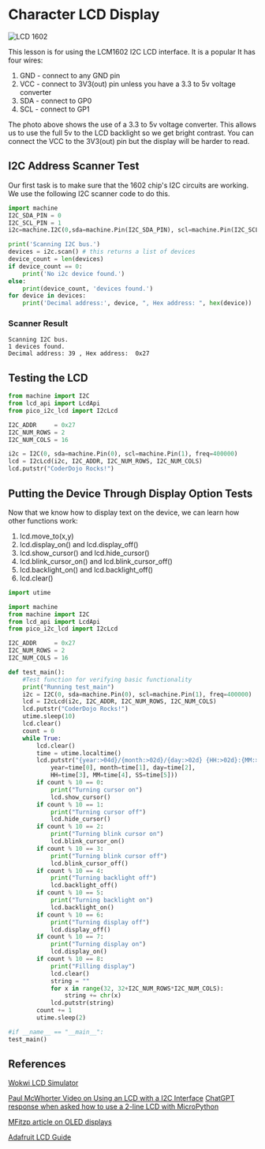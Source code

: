 # Character LCD Display

![LCD 1602](../../img/lcd-1602.jpg)

This lesson is for using the LCM1602 I2C LCD interface.  It is a popular It has four wires:

1. GND - connect to any GND pin
2. VCC - connect to 3V3(out) pin unless you have a 3.3 to 5v voltage converter
3. SDA - connect to GP0
4. SCL - connect to GP1

The photo above shows the use of a 3.3 to 5v voltage converter.  This allows us to use the full 5v to the LCD backlight so we get bright contrast.  You can connect the VCC to the 3V3(out) pin but the display will be harder to read.

## I2C Address Scanner Test

Our first task is to make sure that the 1602 chip's I2C circuits are working.  We use the following I2C scanner code to do this.

```py
import machine
I2C_SDA_PIN = 0
I2C_SCL_PIN = 1
i2c=machine.I2C(0,sda=machine.Pin(I2C_SDA_PIN), scl=machine.Pin(I2C_SCL_PIN), freq=400000)

print('Scanning I2C bus.')
devices = i2c.scan() # this returns a list of devices
device_count = len(devices)
if device_count == 0:
    print('No i2c device found.')
else:
    print(device_count, 'devices found.')
for device in devices:
    print('Decimal address:', device, ", Hex address: ", hex(device))
```

### Scanner Result
```
Scanning I2C bus.
1 devices found.
Decimal address: 39 , Hex address:  0x27
```

## Testing the LCD 

```py
from machine import I2C
from lcd_api import LcdApi
from pico_i2c_lcd import I2cLcd

I2C_ADDR     = 0x27
I2C_NUM_ROWS = 2
I2C_NUM_COLS = 16

i2c = I2C(0, sda=machine.Pin(0), scl=machine.Pin(1), freq=400000)
lcd = I2cLcd(i2c, I2C_ADDR, I2C_NUM_ROWS, I2C_NUM_COLS)    
lcd.putstr("CoderDojo Rocks!")
```

## Putting the Device Through Display Option Tests

Now that we know how to display text on the device, we can learn how other functions work:

1. lcd.move_to(x,y)
1. lcd.display_on() and lcd.display_off()
1. lcd.show_cursor() and lcd.hide_cursor()
2. lcd.blink_cursor_on() and lcd.blink_cursor_off()
3. lcd.backlight_on() and lcd.backlight_off()
4. lcd.clear()

```py
import utime

import machine
from machine import I2C
from lcd_api import LcdApi
from pico_i2c_lcd import I2cLcd

I2C_ADDR     = 0x27
I2C_NUM_ROWS = 2
I2C_NUM_COLS = 16

def test_main():
    #Test function for verifying basic functionality
    print("Running test_main")
    i2c = I2C(0, sda=machine.Pin(0), scl=machine.Pin(1), freq=400000)
    lcd = I2cLcd(i2c, I2C_ADDR, I2C_NUM_ROWS, I2C_NUM_COLS)    
    lcd.putstr("CoderDojo Rocks!")
    utime.sleep(10)
    lcd.clear()
    count = 0
    while True:
        lcd.clear()
        time = utime.localtime()
        lcd.putstr("{year:>04d}/{month:>02d}/{day:>02d} {HH:>02d}:{MM:>02d}:{SS:>02d}".format(
            year=time[0], month=time[1], day=time[2],
            HH=time[3], MM=time[4], SS=time[5]))
        if count % 10 == 0:
            print("Turning cursor on")
            lcd.show_cursor()
        if count % 10 == 1:
            print("Turning cursor off")
            lcd.hide_cursor()
        if count % 10 == 2:
            print("Turning blink cursor on")
            lcd.blink_cursor_on()
        if count % 10 == 3:
            print("Turning blink cursor off")
            lcd.blink_cursor_off()                    
        if count % 10 == 4:
            print("Turning backlight off")
            lcd.backlight_off()
        if count % 10 == 5:
            print("Turning backlight on")
            lcd.backlight_on()
        if count % 10 == 6:
            print("Turning display off")
            lcd.display_off()
        if count % 10 == 7:
            print("Turning display on")
            lcd.display_on()
        if count % 10 == 8:
            print("Filling display")
            lcd.clear()
            string = ""
            for x in range(32, 32+I2C_NUM_ROWS*I2C_NUM_COLS):
                string += chr(x)
            lcd.putstr(string)
        count += 1
        utime.sleep(2)

#if __name__ == "__main__":
test_main()
```

## References

[Wokwi LCD Simulator](https://wokwi.com/projects/359400194112248833)

[Paul McWhorter Video on Using an LCD with a I2C Interface](https://www.youtube.com/watch?v=liwMc01LOIA&list=PLGs0VKk2DiYz8js1SJog21cDhkBqyAhC5&index=22
)
[ChatGPT response when asked how to use a 2-line LCD with MicroPython](https://chatgpt.com/share/67ba0326-b104-8001-891e-b6a8d2c99d20)

[MFitzp article on OLED displays](https://www.mfitzp.com/article/oled-displays-i2c-micropython/)

[Adafruit LCD Guide](https://learn.adafruit.com/character-lcds)
